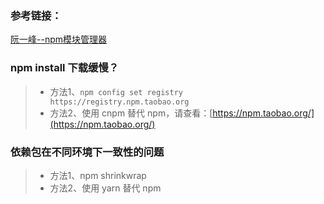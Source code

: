 ### 参考链接：
[阮一峰--npm模块管理器](http://javascript.ruanyifeng.com/nodejs/npm.html)

### npm install 下载缓慢？
> * 方法1、`npm config set registry https://registry.npm.taobao.org`
> * 方法2、使用 cnpm 替代 npm，请查看：[https://npm.taobao.org/](https://npm.taobao.org/)

### 依赖包在不同环境下一致性的问题
> * 方法1、npm shrinkwrap
> * 方法2、使用 yarn 替代 npm
